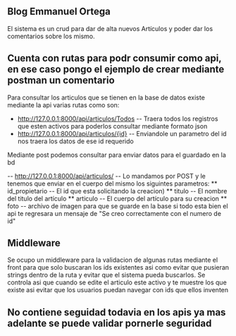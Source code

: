 
## Blog Emmanuel Ortega

El sistema es un crud para dar de alta nuevos Artículos y poder dar los comentarios sobre los mismo.

## Cuenta con rutas para podr consumir como api, en ese caso pongo el ejemplo de crear mediante postman un comentario

Para consultar los articulos que se tienen en la base de datos existe mediante la api varias rutas como son:
- http://127.0.0.1:8000/api/articulos/Todos -- Traera todos los registros que esten activos para poderlos consultar mediante formato json
- http://127.0.0.1:8000/api/articulos/{id} -- Enviandole un parametro del id nos traera los datos de ese id requerido

Mediante post podemos consultar para enviar datos para el guardado en la bd 

-- http://127.0.0.1:8000/api/articulos/ -- Lo mandamos por POST y le tenemos que enviar en el cuerpo del mismo los siguintes parametros:
    ** id_propietario -- El id que esta solicitando la creacion)
    ** titulo -- El nombre del titulo del artículo
    ** articulo -- El cuerpo del artículo para su creacion
    ** foto -- archivo de imagen para que se guarde en la base
   si todo esta bien el api te regresara un  mensaje de "Se creo correctamente con el numero de id" 

## Middleware

Se ocupo un middleware para la validacion de algunas rutas mediante el front para que solo buscaran los ids existentes asi como evitar que pusieran
strings dentro de la ruta y evitar que el sistema pueda buscarlos.
Se controla asi que cuando se edite el articulo este activo y te muestre los que existe asi evitar que los usuarios puedan navegar con ids que ellos inventen

## No contiene seguidad todavia en los apis ya mas adelante se puede validar pornerle seguridad 



